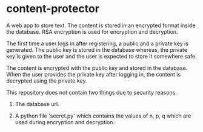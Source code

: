 # content-protector
A web app to store text. The content is stored in an encrypted format inside the database.
RSA encryption is used for encryption and decryption.

The first time a user logs in after registering, a public and a private key is generated. The public key is stored in the database whereas, the private key
is given to the user and the user is expected to store it somewhere safe.

The content is encrypted with the public key and stored in the database. When the user provides the private key after logging in, the content is decrypted using the
private key.

This repository does not contain two things due to security reasons.

1) The database url.

2) A python file 'secret.py' which contains the values of n, p, q which are used during encryption and decryption.
